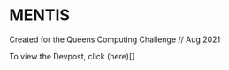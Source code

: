 # MENTIS
Created for the Queens Computing Challenge // Aug 2021

To view the Devpost, click (here)[]
